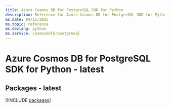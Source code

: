 ```yaml
---
title: Azure Cosmos DB for PostgreSQL SDK for Python
description: Reference for Azure Cosmos DB for PostgreSQL SDK for Python
ms.date: 04/11/2025
ms.topic: reference
ms.devlang: python
ms.service: cosmosdbforpostgresql
---
```

# Azure Cosmos DB for PostgreSQL SDK for Python - latest
## Packages - latest
[!INCLUDE [packages](cosmos-db-for-postgresql-index.md)]